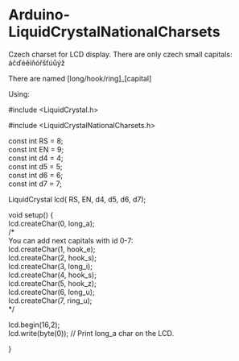 # Arduino-LiquidCrystalNationalCharsets
Czech charset for LCD display. There are only czech small capitals: áčďéěíňóřšťúůýž<br>

There are named [long/hook/ring]_[capital]

Using:

#include <LiquidCrystal.h>

#include <LiquidCrystalNationalCharsets.h>
  
const int RS = 8;<br>
const int EN = 9;<br>
const int d4 = 4;<br>
const int d5 = 5;<br>
const int d6 = 6;<br>
const int d7 = 7;<br>

LiquidCrystal lcd( RS,  EN,  d4,  d5,  d6,  d7);

void setup() {<br>
  lcd.createChar(0, long_a);<br>
  /* <br>
  You can add next capitals with id 0-7:<br>
  lcd.createChar(1, hook_e);<br>
  lcd.createChar(2, hook_s);<br>
  lcd.createChar(3, long_i);<br>
  lcd.createChar(4, hook_s);<br>
  lcd.createChar(5, hook_z);<br>
  lcd.createChar(6, long_u);<br>
  lcd.createChar(7, ring_u);<br>
  */<br>

  lcd.begin(16,2);<br>
  lcd.write(byte(0)); // Print long_a char on the LCD.

}<br>

